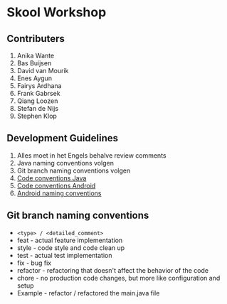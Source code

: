 # Skool Workshop

## Contributers
1. Anika Wante
2. Bas Buijsen
3. David van Mourik
4. Enes Aygun
5. Fairys Ardhana
6. Frank Gabrsek
7. Qiang Loozen
8. Stefan de Nijs
9. Stephen Klop

## Development Guidelines
1. Alles moet in het Engels behalve review comments
2. Java naming conventions volgen
3. Git branch naming conventions volgen
4. [Code conventions Java](https://github.com/ribot/android-guidelines/blob/master/project_and_code_guidelines.md)
5. [Code conventions Android](https://source.android.com/setup/contribute/code-style#follow-field-naming-conventions)
6. [Android naming conventions](https://medium.com/@mikelimantara/overview-of-android-project-structure-and-naming-conventions-b08f6d0b7291)

## Git branch naming conventions
- ```<type> / <detailed_comment>```
- feat - actual feature implementation
- style - code style and code clean up
- test - actual test implementation
- fix - bug fix
- refactor - refactoring that doesn't affect the behavior of the code
- chore - no production code changes, but more like configuration and setup
- Example - refactor / refactored the main.java file
